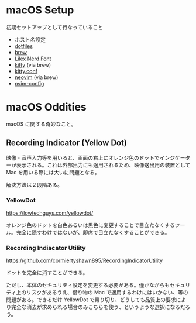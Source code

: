 # macOS Setup

初期セットアップとして行なっていること

- ホスト名設定
- [dotfiles](https://github.com/keijiro/dotfiles)
- [brew](https://brew.sh)
- [Lilex Nerd Font](https://github.com/ryanoasis/nerd-fonts/tree/master/patched-fonts/Lilex)
- [kitty](https://sw.kovidgoyal.net/kitty/) (via brew)
- [kitty.conf](https://gist.github.com/keijiro/a5d061397041c7bc754bae1e55bf2098)
- [neovim](https://neovim.io) (via brew)
- [nvim-config](https://github.com/keijiro/nvim-config)

# macOS Oddities

macOS に関する奇妙なこと。

## Recording Indicator (Yellow Dot)

映像・音声入力等を用いると、画面の右上にオレンジ色のドットでインジケーターが表示される。これは外部出力にも適用されるため、映像送出用の装置として Mac を用いる際には大いに問題となる。

解決方法は２段階ある。

### YellowDot

https://lowtechguys.com/yellowdot/

オレンジ色のドットを白色あるいは黒色に変更することで目立たなくするツール。完全に隠すわけではないが、即席で目立たなくすることができる。

### Recording Indiacator Utility

https://github.com/cormiertyshawn895/RecordingIndicatorUtility

ドットを完全に消すことができる。

ただし、本体のセキュリティ設定を変更する必要がある。僅かながらもセキュリティ上のリスクがあるうえ、借り物の Mac で適用するわけにはいかない、等の問題がある。できるだけ YellowDot で乗り切り、どうしても品質上の要求により完全な消去が求められる場合のみこちらを使う、というような選択になるだろう。
